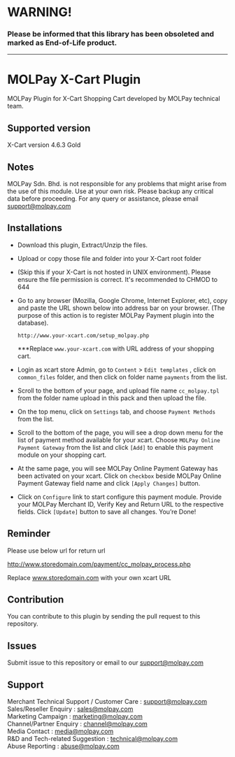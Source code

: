 WARNING!
========

<h3>Please be informed that this library has been obsoleted and marked as End-of-Life product. 


------------------------------------------------------



MOLPay X-Cart Plugin
=====================

MOLPay Plugin for X-Cart Shopping Cart developed by MOLPay technical team.


Supported version
-----------------

X-Cart version 4.6.3 Gold


Notes
-----

MOLPay Sdn. Bhd. is not responsible for any problems that might arise from the use of this module. 
Use at your own risk. Please backup any critical data before proceeding. For any query or 
assistance, please email support@molpay.com 


Installations
-------------

- Download this plugin, Extract/Unzip the files. 

- Upload or copy those file and folder into your X-Cart root folder

- (Skip this if your X-Cart is not hosted in UNIX environment). 
Please ensure the file permission is correct. It's recommended to CHMOD to 644

- Go to any browser (Mozilla, Google Chrome, Internet Explorer, etc), 
copy and paste the URL shown below into address bar on your browser. 
(The purpose of this action is to register MOLPay Payment plugin into the database).
    
     `http://www.your-xcart.com/setup_molpay.php`

    ***Replace `www.your-xcart.com` with URL address of your shopping cart.

- Login as xcart store Admin, go to `Content` > `Edit templates` , click on `common_files` folder,
 and then click on folder name `payments` from the list.

- Scroll to the bottom of your page, and upload file name `cc_molpay.tpl` from the folder
name upload in this pack and then upload the file.

- On the top menu, click on `Settings` tab, and choose `Payment Methods` from the list.

- Scroll to the bottom of the page, you will see a drop down menu for the list of payment
method available for your xcart. Choose `MOLPay Online Payment Gateway` from the list
and click `[Add]` to enable this payment module on your shopping cart.

- At the same page, you will see MOLPay Online Payment Gateway has been activated on
your xcart. Click on `checkbox` beside MOLPay Online Payment Gateway field name and
click `[Apply Changes]` button.

- Click on `Configure` link to start configure this payment module. Provide your MOLPay
Merchant ID, Verify Key and Return URL to the respective fields. Click `[Update]` button to
save all changes. You’re Done!
 
Reminder
-------------
Please use below url for return url

http://www.storedomain.com/payment/cc_molpay_process.php

Replace www.storedomain.com with your own xcart URL

Contribution
------------

You can contribute to this plugin by sending the pull request to this repository.


Issues
------------

Submit issue to this repository or email to our support@molpay.com


Support
-------

Merchant Technical Support / Customer Care : support@molpay.com <br>
Sales/Reseller Enquiry : sales@molpay.com <br>
Marketing Campaign : marketing@molpay.com <br>
Channel/Partner Enquiry : channel@molpay.com <br>
Media Contact : media@molpay.com <br>
R&D and Tech-related Suggestion : technical@molpay.com <br>
Abuse Reporting : abuse@molpay.com
